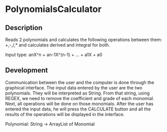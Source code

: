 # PolynomialsCalculator

## Description
Reads 2 polynomials and calculates the following operations between them: +,-,/,* and calculates derived and integral for both.

Input type: anX^n + an-1X^(n-1) + ... + a1X + a0

## Development
Communication between the user and the computer is done through the graphical interface. The input data entered by the user are the two polynomials. They will be interpreted as String. From that string, using REGEX, we need to remove the coefficient and grade of each monomial. Next, all operations will be done on those monomials. After the user has entered the input data, he will press the CALCULATE button and all the results of the operations will be displayed in the interface.

Polynomial: String -> ArrayList of Monomial
